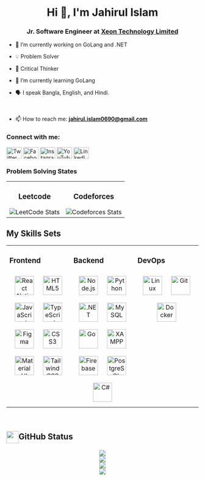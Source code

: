 <h1 align="center">Hi 👋, I'm Jahirul Islam</h1>
<h3 align="center">Jr. Software Engineer at <a href='https://www.xeontechnology.ltd/'>Xeon Technology Limited</a></h3>

- 🔭 I’m currently working on GoLang and .NET
  
- 💡 Problem Solver
  
- 🧠 Critical Thinker

- 🌱 I’m currently learning GoLang
  
- 🗣 I speak Bangla, English, and Hindi.
 
<br/>  

- 📫 How to reach me: **jahirul.islam0690@gmail.com**

<h3 align="left">Connect with me:</h3>
<p align="left">
<a href="https://x.com/JiHanIsLam6" target="blank"><img align="center" src="https://raw.githubusercontent.com/rahuldkjain/github-profile-readme-generator/master/src/images/icons/Social/twitter.svg" alt="Twitter" height="30" width="40" /></a>
<a href="https://www.facebook.com/JSR6969" target="blank"><img align="center" src="https://raw.githubusercontent.com/rahuldkjain/github-profile-readme-generator/master/src/images/icons/Social/facebook.svg" alt="Facebook" height="30" width="40" /></a>
<a href="https://www.instagram.com/its.your.jihan" target="blank"><img align="center" src="https://raw.githubusercontent.com/rahuldkjain/github-profile-readme-generator/master/src/images/icons/Social/instagram.svg" alt="Instagram" height="30" width="40" /></a>
<a href="https://www.youtube.com/@its.your.jinu69" target="blank"><img align="center" src="https://raw.githubusercontent.com/rahuldkjain/github-profile-readme-generator/master/src/images/icons/Social/youtube.svg" alt="YouTube" height="30" width="40" /></a>
<a href="https://www.linkedin.com/in/jahirul-islam-4132631b0" target="blank">
  <img align="center" src="https://upload.wikimedia.org/wikipedia/commons/c/ca/LinkedIn_logo_initials.png" alt="LinkedIn" height="30" width="40" />
</a>


</a>

</p>

### Problem Solving States
<table>
  <tr>
    <td align="center">
      <h3>Leetcode</h3>
      <img src="https://leetcode.card.workers.dev/jihan_islam?theme=auto&font=baloo&extension=null" alt="LeetCode Stats" />
    </td>
    <td align="center">
      <h3>Codeforces</h3>
      <img src="https://codeforces-readme-stats.vercel.app/api/card?username=jihan_islam" alt="Codeforces Stats" />
    </td>
  </tr>
</table>




## My Skills Sets
<table><tr><td valign="top" width="33%">



### Frontend  
<div align="center">  
<a href="https://reactnative.dev/" target="_blank"><img style="margin: 10px" src="https://cdn.worldvectorlogo.com/logos/react-native-1.svg" alt="React Native" height="50" /></a>
<a href="https://en.wikipedia.org/wiki/HTML5" target="_blank"><img style="margin: 10px" src="https://profilinator.rishav.dev/skills-assets/html5-original-wordmark.svg" alt="HTML5" height="50" /></a>  
<a href="https://www.javascript.com/" target="_blank"><img style="margin: 10px" src="https://profilinator.rishav.dev/skills-assets/javascript-original.svg" alt="JavaScript" height="50" /></a>  
<a href="https://www.typescriptlang.org/" target="_blank"><img style="margin: 10px" src="https://profilinator.rishav.dev/skills-assets/typescript-original.svg" alt="TypeScript" height="50" /></a>   
<a href="https://www.figma.com/" target="_blank"><img style="margin: 10px" src="https://profilinator.rishav.dev/skills-assets/figma-icon.svg" alt="Figma" height="50" /></a>  
<a href="https://www.w3schools.com/css/" target="_blank"><img style="margin: 10px" src="https://profilinator.rishav.dev/skills-assets/css3-original-wordmark.svg" alt="CSS3" height="50" /></a>  
<a href="https://mui.com/" target="_blank"><img style="margin: 10px" src="https://profilinator.rishav.dev/skills-assets/mui.png" alt="Material UI" height="50" /></a>  
<a href="https://www.tailwindcss.com/" target="_blank"><img style="margin: 10px" src="https://profilinator.rishav.dev/skills-assets/tailwindcss.svg" alt="Tailwind CSS" height="50" /></a>  
</div>

</td><td valign="top" width="33%">



### Backend  
<div align="center">  
<a href="https://nodejs.org/" target="_blank"><img style="margin: 10px" src="https://profilinator.rishav.dev/skills-assets/nodejs-original-wordmark.svg" alt="Node.js" height="50" /></a>   
<a href="https://www.python.org/" target="_blank"><img style="margin: 10px" src="https://profilinator.rishav.dev/skills-assets/python-original.svg" alt="Python" height="50" /></a>  
<a href="https://dotnet.microsoft.com/download/dotnet-framework" target="_blank"><img style="margin: 10px" src="https://profilinator.rishav.dev/skills-assets/dot-net-original-wordmark.svg" alt=".NET" height="50" /></a>  
<a href="https://www.mysql.com/" target="_blank"><img style="margin: 10px" src="https://profilinator.rishav.dev/skills-assets/mysql-original-wordmark.svg" alt="MySQL" height="50" /></a>  
<a href="https://go.dev/" target="_blank"><img style="margin: 10px" src="https://profilinator.rishav.dev/skills-assets/go-original.svg" alt="Go" height="50" /></a>  
<a href="https://www.apachefriends.org/" target="_blank"><img style="margin: 10px" src="https://profilinator.rishav.dev/skills-assets/xampp.png" alt="XAMPP" height="50" /></a>  
<a href="https://firebase.google.com/" target="_blank"><img style="margin: 10px" src="https://profilinator.rishav.dev/skills-assets/firebase.png" alt="Firebase" height="50" /></a>  
<a href="https://www.postgresql.org/" target="_blank"><img style="margin: 10px" src="https://cdn.worldvectorlogo.com/logos/postgresql.svg" alt="PostgreSQL" height="50" /></a>
<a href="https://learn.microsoft.com/en-us/dotnet/csharp/" target="_blank">
  <img style="margin: 10px" src="https://icon.icepanel.io/Technology/svg/C%23-%28CSharp%29.svg" alt="C#" height="50" />
</a>





</div>

</td><td valign="top" width="33%">



### DevOps  
<div align="center">  
<a href="https://www.linux.org/" target="_blank"><img style="margin: 10px" src="https://profilinator.rishav.dev/skills-assets/linux-original.svg" alt="Linux" height="50" /></a>  
<a href="https://github.com/" target="_blank"><img style="margin: 10px" src="https://profilinator.rishav.dev/skills-assets/git-scm-icon.svg" alt="Git" height="50" /></a>  
<a href="https://www.docker.com/" target="_blank"><img style="margin: 10px" src="https://profilinator.rishav.dev/skills-assets/docker-original-wordmark.svg" alt="Docker" height="50" /></a>   
</div>

</td></tr></table> 

<br/>

  <h2><img align="center" src="https://github.com/Jahirul-Islam-Jihan/Jahirul-Islam-Jihan/blob/main/icons/stats.gif" width="32"/>GitHub Status</h2>
  <div align="center">
    <img src="https://github-readme-stats.vercel.app/api/top-langs/?username=Jahirul-Islam-Jihan&theme=tokyonight&hide_border=false&include_all_commits=true&count_private=false&layout=compact"/><br/>
    <img src="https://github-readme-stats.vercel.app/api?username=Jahirul-Islam-Jihan&theme=tokyonight&hide_border=false&include_all_commits=true&count_private=false"/><br/>
    <img src="https://github-readme-streak-stats.herokuapp.com/?user=Jahirul-Islam-Jihan&theme=tokyonight&hide_border=false"/><br/>
    <img src="https://github-readme-activity-graph.vercel.app/graph?username=Jahirul-Islam-Jihan&theme=tokyo-night"/>
  </div>



